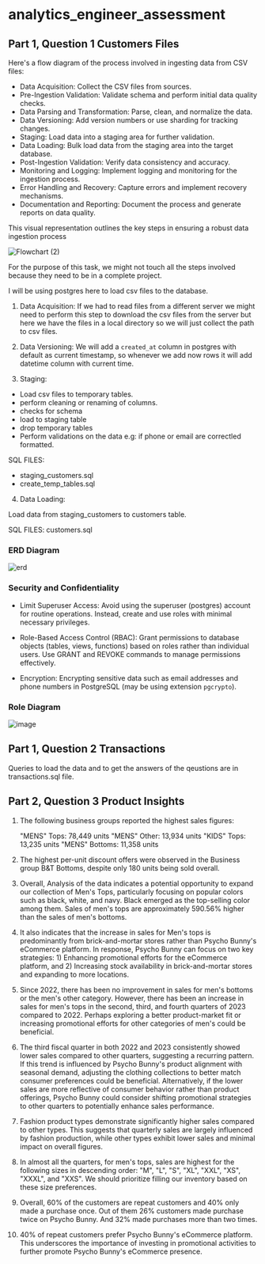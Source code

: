 # analytics_engineer_assessment

## Part 1, Question 1 Customers Files
Here's a flow diagram of the process involved in ingesting data from CSV files:

* Data Acquisition: Collect the CSV files from sources.
* Pre-Ingestion Validation: Validate schema and perform initial data quality checks.
* Data Parsing and Transformation: Parse, clean, and normalize the data.
* Data Versioning: Add version numbers or use sharding for tracking changes.
* Staging: Load data into a staging area for further validation.
* Data Loading: Bulk load data from the staging area into the target database.
* Post-Ingestion Validation: Verify data consistency and accuracy.
* Monitoring and Logging: Implement logging and monitoring for the ingestion process.
* Error Handling and Recovery: Capture errors and implement recovery mechanisms.
* Documentation and Reporting: Document the process and generate reports on data quality.

This visual representation outlines the key steps in ensuring a robust data ingestion process

![Flowchart (2)](https://github.com/AwaishK/analytics_engineer_assessment/assets/18242446/00c47e77-bc01-42ac-8639-41a278e19374)



For the purpose of this task, we might not touch all the steps involved because they need to be in a complete project. 

I will be using postgres here to load csv files to the database. 

1. Data Acquisition: If we had to read files from a different server we might need to perform this step to download the csv files from the server but here we have the files in a local directory so we will just collect the path to csv files. 

2. Data Versioning: We will add a `created_at` column in postgres with default as current timestamp, so whenever we add now rows it will add datetime column with current time. 

3. Staging:

* Load csv files to temporary tables.
* perform cleaning or renaming of columns. 
* checks for schema 
* load to staging table
* drop temporary tables
* Perform validations on the data e.g: if phone or email are correctled formatted. 

SQL FILES:
* staging_customers.sql
* create_temp_tables.sql

4. Data Loading:

Load data from staging_customers to customers table. 

SQL FILES:
customers.sql

### ERD Diagram
![erd](https://github.com/AwaishK/analytics_engineer_assessment/assets/18242446/db5f3e94-be55-4038-982d-2455c09f72b8)

### Security and Confidentiality 

* Limit Superuser Access: Avoid using the superuser (postgres) account for routine operations. Instead, create and use roles with minimal necessary privileges.

* Role-Based Access Control (RBAC): Grant permissions to database objects (tables, views, functions) based on roles rather than individual users. Use GRANT and REVOKE commands to manage permissions effectively.
* Encryption: Encrypting sensitive data such as email addresses and phone numbers in PostgreSQL (may be using extension `pgcrypto`).

### Role Diagram

![image](https://github.com/AwaishK/analytics_engineer_assessment/assets/18242446/d1e1f04b-0610-44cb-a29f-b2d23ca99c09)


## Part 1, Question 2 Transactions

Queries to load the data and to get the answers of the qeustions are in transactions.sql file. 


## Part 2, Question 3 Product Insights

1. The following business groups reported the highest sales figures:

    "MENS" Tops: 78,449 units
    "MENS" Other: 13,934 units
    "KIDS" Tops: 13,235 units
    "MENS" Bottoms: 11,358 units
2. The highest per-unit discount offers were observed in the Business group B&T Bottoms, despite only 180 units being sold overall.

3. Overall, Analysis of the data indicates a potential opportunity to expand our collection of Men's Tops, particularly focusing on popular colors such as black, white, and navy. Black emerged as the top-selling color among them. Sales of men's tops are approximately 590.56% higher than the sales of men's bottoms.

4. It also indicates that the increase in sales for Men's tops is predominantly from brick-and-mortar stores rather than Psycho Bunny's eCommerce platform. In response, Psycho Bunny can focus on two key strategies: 1) Enhancing promotional efforts for the eCommerce platform, and 2) Increasing stock availability in brick-and-mortar stores and expanding to more locations.

4. Since 2022, there has been no improvement in sales for men's bottoms or the men's other category. However, there has been an increase in sales for men's tops in the second, third, and fourth quarters of 2023 compared to 2022. Perhaps exploring a better product-market fit or increasing promotional efforts for other categories of men's could be beneficial.

5. The third fiscal quarter in both 2022 and 2023 consistently showed lower sales compared to other quarters, suggesting a recurring pattern. If this trend is influenced by Psycho Bunny's product alignment with seasonal demand, adjusting the clothing collections to better match consumer preferences could be beneficial. Alternatively, if the lower sales are more reflective of consumer behavior rather than product offerings, Psycho Bunny could consider shifting promotional strategies to other quarters to potentially enhance sales performance.

6. Fashion product types demonstrate significantly higher sales compared to other types. This suggests that quarterly sales are largely influenced by fashion production, while other types exhibit lower sales and minimal impact on overall figures.

7. In almost all the quarters, for men's tops, sales are highest for the following sizes in descending order: "M", "L", "S", "XL", "XXL", "XS", "XXXL", and "XXS". We should prioritize filling our inventory based on these size preferences.

8. Overall, 60% of the customers are repeat customers and 40% only made a purchase once. 
 Out of them 26% customers made purchase twice on Psycho Bunny. 
 And 32% made purchases more than two times. 

9. 40% of repeat customers prefer Psycho Bunny's eCommerce platform. This underscores the importance of investing in promotional activities to further promote Psycho Bunny's eCommerce presence.

